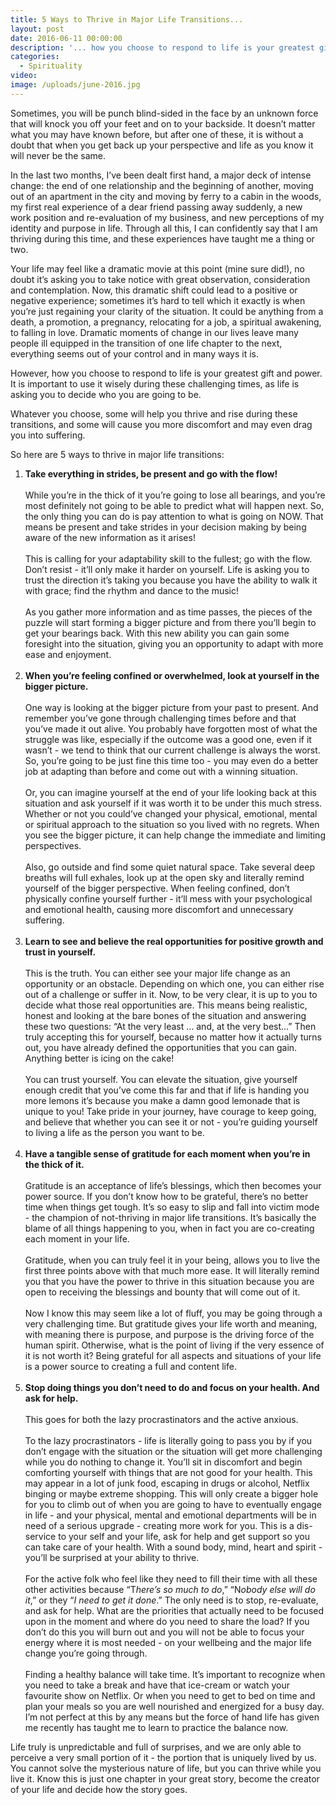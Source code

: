 ```yaml
---
title: 5 Ways to Thrive in Major Life Transitions...
layout: post
date: 2016-06-11 00:00:00
description: '... how you choose to respond to life is your greatest gift and power. It is important to use it wisely during these challenging times, as life is asking you to decide who you are going to be...'
categories:
  - Spirituality
video:
image: /uploads/june-2016.jpg
---
```



Sometimes, you will be punch blind-sided in the face by an unknown force that will knock you off your feet and on to your backside. It doesn’t matter what you may have known before, but after one of these, it is without a doubt that when you get back up your perspective and life as you know it will never be the same.

In the last two months, I’ve been dealt first hand, a major deck of intense change: the end of one relationship and the beginning of another, moving out of an apartment in the city and moving by ferry to a cabin in the woods, my first real experience of a dear friend passing away suddenly, a new work position and re-evaluation of my business, and new perceptions of my identity and purpose in life. Through all this, I can confidently say that I am thriving during this time, and these experiences have taught me a thing or two.

Your life may feel like a dramatic movie at this point (mine sure did!), no doubt it’s asking you to take notice with great observation, consideration and contemplation. Now, this dramatic shift could lead to a positive or negative experience; sometimes it’s hard to tell which it exactly is when you’re just regaining your clarity of the situation. It could be anything from a death, a promotion, a pregnancy, relocating for a job, a spiritual awakening, to falling in love. Dramatic moments of change in our lives leave many people ill equipped in the transition of one life chapter to the next, everything seems out of your control and in many ways it is.

However, how you choose to respond to life is your greatest gift and power. It is important to use it wisely during these challenging times, as life is asking you to decide who you are going to be.

Whatever you choose, some will help you thrive and rise during these transitions, and some will cause you more discomfort and may even drag you into suffering.

So here are 5 ways to thrive in major life transitions:

1. **Take everything in strides, be present and go with the flow!**
   <br>
   <br>While you’re in the thick of it you’re going to lose all bearings, and you’re most definitely not going to be able to predict what will happen next. So, the only thing you can do is pay attention to what is going on NOW. That means be present and take strides in your decision making by being aware of the new information as it arises!
   <br>
   <br>This is calling for your adaptability skill to the fullest; go with the flow. Don’t resist - it’ll only make it harder on yourself. Life is asking you to trust the direction it’s taking you because you have the ability to walk it with grace; find the rhythm and dance to the music!
   <br>
   <br>As you gather more information and as time passes, the pieces of the puzzle will start forming a bigger picture and from there you’ll begin to get your bearings back. With this new ability you can gain some foresight into the situation, giving you an opportunity to adapt with more ease and enjoyment.
   <br>
   <br>
2. **When you’re feeling confined or overwhelmed, look at yourself in the bigger picture.**
   <br>
   <br>One way is looking at the bigger picture from your past to present. And remember you’ve gone through challenging times before and that you’ve made it out alive. You probably have forgotten most of what the struggle was like, especially if the outcome was a good one, even if it wasn’t - we tend to think that our current challenge is always the worst. So, you’re going to be just fine this time too - you may even do a better job at adapting than before and come out with a winning situation.
   <br>
   <br>Or, you can imagine yourself at the end of your life looking back at this situation and ask yourself if it was worth it to be under this much stress. Whether or not you could’ve changed your physical, emotional, mental or spiritual approach to the situation so you lived with no regrets. When you see the bigger picture, it can help change the immediate and limiting perspectives.
   <br>
   <br>Also, go outside and find some quiet natural space. Take several deep breaths will full exhales, look up at the open sky and literally remind yourself of the bigger perspective. When feeling confined, don’t physically confine yourself further - it’ll mess with your psychological and emotional health, causing more discomfort and unnecessary suffering.
   <br>
   <br>
3. **Learn to see and believe the real opportunities for positive growth and trust in yourself.**
   <br>
   <br>This is the truth. You can either see your major life change as an opportunity or an obstacle. Depending on which one, you can either rise out of a challenge or suffer in it. Now, to be very clear, it is up to you to decide what those real opportunities are. This means being realistic, honest and looking at the bare bones of the situation and answering these two questions: “At the very least … and, at the very best…” Then truly accepting this for yourself, because no matter how it actually turns out, you have already defined the opportunities that you can gain. Anything better is icing on the cake!
   <br>
   <br>You can trust yourself. You can elevate the situation, give yourself enough credit that you’ve come this far and that if life is handing you more lemons it’s because you make a damn good lemonade that is unique to you! Take pride in your journey, have courage to keep going, and believe that whether you can see it or not - you’re guiding yourself to living a life as the person you want to be.
   <br>
   <br>
4. **Have a tangible sense of gratitude for each moment when you’re in the thick of it.**
   <br>
   <br>Gratitude is an acceptance of life’s blessings, which then becomes your power source. If you don’t know how to be grateful, there’s no better time when things get tough. It’s so easy to slip and fall into victim mode - the champion of not-thriving in major life transitions. It’s basically the blame of all things happening to you, when in fact you are co-creating each moment in your life.
   <br>
   <br>Gratitude, when you can truly feel it in your being, allows you to live the first three points above with that much more ease. It will literally remind you that you have the power to thrive in this situation because you are open to receiving the blessings and bounty that will come out of it.
   <br>
   <br>Now I know this may seem like a lot of fluff, you may be going through a very challenging time. But gratitude gives your life worth and meaning, with meaning there is purpose, and purpose is the driving force of the human spirit. Otherwise, what is the point of living if the very essence of it is not worth it? Being grateful for all aspects and situations of your life is a power source to creating a full and content life.
   <br>
   <br>
5. **Stop doing things you don’t need to do and focus on your health. And ask for help.**
   <br>
   <br>This goes for both the lazy procrastinators and the active anxious.
   <br>
   <br>To the lazy procrastinators - life is literally going to pass you by if you don’t engage with the situation or the situation will get more challenging while you do nothing to change it. You’ll sit in discomfort and begin comforting yourself with things that are not good for your health. This may appear in a lot of junk food, escaping in drugs or alcohol, Netflix binging or maybe extreme shopping. This will only create a bigger hole for you to climb out of when you are going to have to eventually engage in life - and your physical, mental and emotional departments will be in need of a serious upgrade - creating more work for you. This is a dis-service to your self and your life, ask for help and get support so you can take care of your health. With a sound body, mind, heart and spirit - you’ll be surprised at your ability to thrive.
   <br>
   <br>For the active folk who feel like they need to fill their time with all these other activities because “T*here’s so much to do*,” “N*obody else will do it*,” or they “*I need to get it done*.” The only need is to stop, re-evaluate, and ask for help. What are the priorities that actually need to be focused upon in the moment and where do you need to share the load? If you don’t do this you will burn out and you will not be able to focus your energy where it is most needed - on your wellbeing and the major life change you’re going through.
   <br>
   <br>Finding a healthy balance will take time. It’s important to recognize when you need to take a break and have that ice-cream or watch your favourite show on Netflix. Or when you need to get to bed on time and plan your meals so you are well nourished and energized for a busy day. I’m not perfect at this by any means but the force of hand life has given me recently has taught me to learn to practice the balance now.

Life truly is unpredictable and full of surprises, and we are only able to perceive a very small portion of it - the portion that is uniquely lived by us. You cannot solve the mysterious nature of life, but you can thrive while you live it. Know this is just one chapter in your great story, become the creator of your life and decide how the story goes.